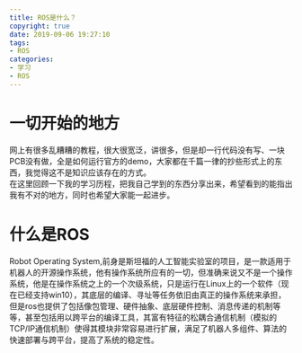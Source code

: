 ```yaml
---
title: ROS是什么？
copyright: true
date: 2019-09-06 19:27:10
tags:
- ROS
categories:
- 学习
- ROS
---
```

# 一切开始的地方
网上有很多乱糟糟的教程，很大很宽泛，讲很多，但是却一行代码没有写、一块PCB没有做，全是如何运行官方的demo，大家都在千篇一律的抄些形式上的东西，我觉得这不是知识应该存在的方式。  
在这里回顾一下我的学习历程，把我自己学到的东西分享出来，希望看到的能指出我有不对的地方，同时也希望大家能一起进步。  
# 什么是ROS
Robot Operating System,前身是斯坦福的人工智能实验室的项目，是一款适用于机器人的开源操作系统，他有操作系统所应有的一切，但准确来说又不是一个操作系统，他是在操作系统之上的一个次级系统，只是运行在Linux上的一个软件（现在已经支持win10），其底层的编译、寻址等任务依旧由真正的操作系统来承担，但是ros也提供了包括像包管理、硬件抽象、底层硬件控制、消息传递的机制等等，甚至包括用以跨平台的编译工具，其富有特征的松耦合通信机制（模拟的TCP/IP通信机制）使得其模块非常容易进行扩展，满足了机器人多组件、算法的快速部署与跨平台，提高了系统的稳定性。